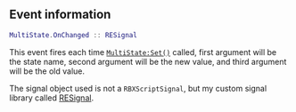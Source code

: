 ## Event information
```lua
MultiState.OnChanged :: RESignal
```

This event fires each time [``MultiState:Set()``](./func_Set.md) called, first argument will be the state name, second argument will be the new value, and third argument will be the old value.

The signal object used is not a ``RBXScriptSignal``, but my custom signal library called [RESignal](../../../RESignal/About.md).